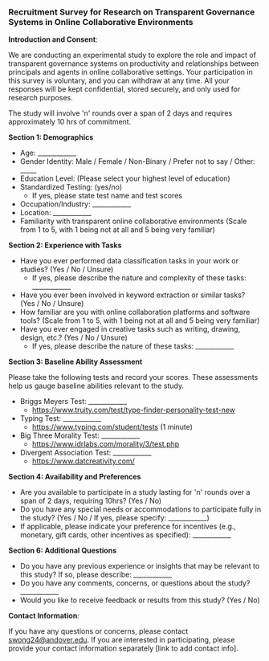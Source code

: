 ### Recruitment Survey for Research on Transparent Governance Systems in Online Collaborative Environments

**Introduction and Consent**:

We are conducting an experimental study to explore the role and impact of transparent governance systems on productivity and relationships between principals and agents in online collaborative settings. Your participation in this survey is voluntary, and you can withdraw at any time. All your responses will be kept confidential, stored securely, and only used for research purposes.

The study will involve 'n' rounds over a span of 2 days and requires approximately 10 hrs of commitment.

**Section 1: Demographics**

- Age: ____________
- Gender Identity: Male / Female / Non-Binary / Prefer not to say / Other: _____
- Education Level: (Please select your highest level of education)
- Standardized Testing: (yes/no)
    - If yes, please state test name and test scores
- Occupation/Industry: ____________
- Location: ____________
- Familiarity with transparent online collaborative environments (Scale from 1 to 5, with 1 being not at all and 5 being very familiar)

**Section 2: Experience with Tasks**

- Have you ever performed data classification tasks in your work or studies? (Yes / No / Unsure)
    - If yes, please describe the nature and complexity of these tasks: ____________
- Have you ever been involved in keyword extraction or similar tasks? (Yes / No / Unsure)
- How familiar are you with online collaboration platforms and software tools? (Scale from 1 to 5, with 1 being not at all and 5 being very familiar)
- Have you ever engaged in creative tasks such as writing, drawing, design, etc.? (Yes / No / Unsure)
    - If yes, please describe the nature of these tasks: ____________

**Section 3: Baseline Ability Assessment**

Please take the following tests and record your scores. These assessments help us gauge baseline abilities relevant to the study.

- Briggs Meyers Test: ____________
	- https://www.truity.com/test/type-finder-personality-test-new
- Typing Test: ____________
	- https://www.typing.com/student/tests (1 minute)
- Big Three Morality Test: ____________
	- https://www.idrlabs.com/morality/3/test.php
- Divergent Association Test: ____________ 
	- https://www.datcreativity.com/

**Section 4: Availability and Preferences**

- Are you available to participate in a study lasting for 'n' rounds over a span of 2 days, requiring 10hrs? (Yes / No)
- Do you have any special needs or accommodations to participate fully in the study? (Yes / No / If yes, please specify: ____________)
- If applicable, please indicate your preference for incentives (e.g., monetary, gift cards, other incentives as specified): ____________

**Section 6: Additional Questions**

- Do you have any previous experience or insights that may be relevant to this study? If so, please describe: ____________
- Do you have any comments, concerns, or questions about the study? ____________
- Would you like to receive feedback or results from this study? (Yes / No)

**Contact Information**:

If you have any questions or concerns, please contact [swong24@andover.edu](mailto:swong24@andover.edu). If you are interested in participating, please provide your contact information separately [link to add contact info].
